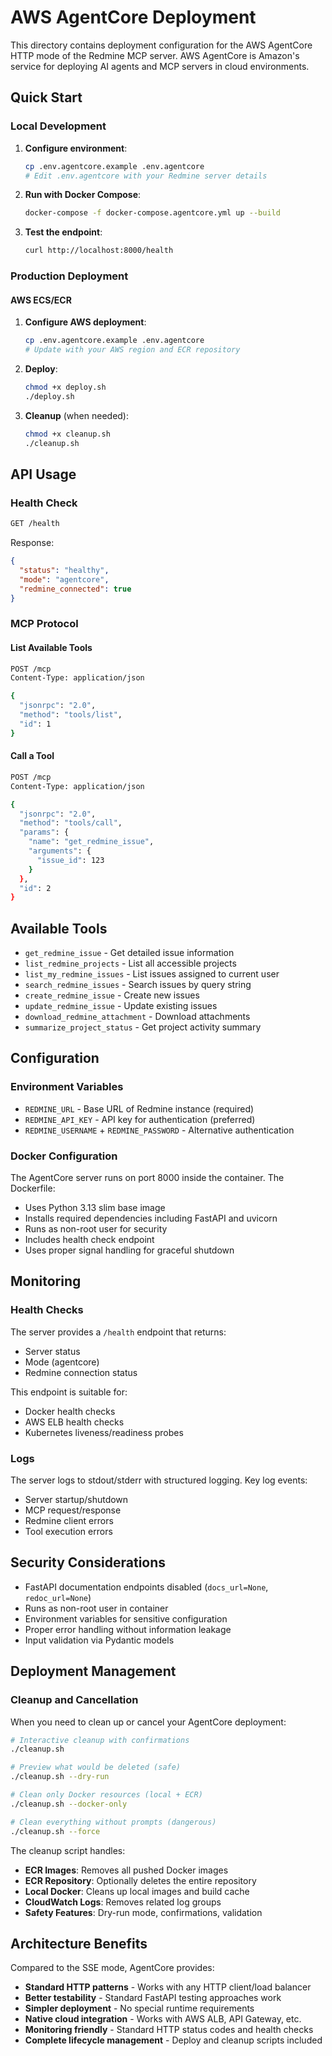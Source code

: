 # AWS AgentCore Deployment

This directory contains deployment configuration for the AWS AgentCore HTTP mode of the Redmine MCP server. AWS AgentCore is Amazon's service for deploying AI agents and MCP servers in cloud environments.

## Quick Start

### Local Development

1. **Configure environment**:
   ```bash
   cp .env.agentcore.example .env.agentcore
   # Edit .env.agentcore with your Redmine server details
   ```

2. **Run with Docker Compose**:
   ```bash
   docker-compose -f docker-compose.agentcore.yml up --build
   ```

3. **Test the endpoint**:
   ```bash
   curl http://localhost:8000/health
   ```

### Production Deployment

#### AWS ECS/ECR

1. **Configure AWS deployment**:
   ```bash
   cp .env.agentcore.example .env.agentcore
   # Update with your AWS region and ECR repository
   ```

2. **Deploy**:
   ```bash
   chmod +x deploy.sh
   ./deploy.sh
   ```

3. **Cleanup** (when needed):
   ```bash
   chmod +x cleanup.sh
   ./cleanup.sh
   ```

## API Usage

### Health Check
```bash
GET /health
```

Response:
```json
{
  "status": "healthy",
  "mode": "agentcore", 
  "redmine_connected": true
}
```

### MCP Protocol

#### List Available Tools
```bash
POST /mcp
Content-Type: application/json

{
  "jsonrpc": "2.0",
  "method": "tools/list",
  "id": 1
}
```

#### Call a Tool
```bash
POST /mcp
Content-Type: application/json

{
  "jsonrpc": "2.0",
  "method": "tools/call",
  "params": {
    "name": "get_redmine_issue",
    "arguments": {
      "issue_id": 123
    }
  },
  "id": 2
}
```

## Available Tools

- `get_redmine_issue` - Get detailed issue information
- `list_redmine_projects` - List all accessible projects  
- `list_my_redmine_issues` - List issues assigned to current user
- `search_redmine_issues` - Search issues by query string
- `create_redmine_issue` - Create new issues
- `update_redmine_issue` - Update existing issues
- `download_redmine_attachment` - Download attachments
- `summarize_project_status` - Get project activity summary

## Configuration

### Environment Variables

- `REDMINE_URL` - Base URL of Redmine instance (required)
- `REDMINE_API_KEY` - API key for authentication (preferred)
- `REDMINE_USERNAME` + `REDMINE_PASSWORD` - Alternative authentication

### Docker Configuration

The AgentCore server runs on port 8000 inside the container. The Dockerfile:

- Uses Python 3.13 slim base image
- Installs required dependencies including FastAPI and uvicorn
- Runs as non-root user for security
- Includes health check endpoint
- Uses proper signal handling for graceful shutdown

## Monitoring

### Health Checks

The server provides a `/health` endpoint that returns:
- Server status
- Mode (agentcore)  
- Redmine connection status

This endpoint is suitable for:
- Docker health checks
- AWS ELB health checks
- Kubernetes liveness/readiness probes

### Logs

The server logs to stdout/stderr with structured logging. Key log events:
- Server startup/shutdown
- MCP request/response
- Redmine client errors
- Tool execution errors

## Security Considerations

- FastAPI documentation endpoints disabled (`docs_url=None`, `redoc_url=None`)
- Runs as non-root user in container
- Environment variables for sensitive configuration
- Proper error handling without information leakage
- Input validation via Pydantic models

## Deployment Management

### Cleanup and Cancellation

When you need to clean up or cancel your AgentCore deployment:

```bash
# Interactive cleanup with confirmations
./cleanup.sh

# Preview what would be deleted (safe)
./cleanup.sh --dry-run

# Clean only Docker resources (local + ECR)
./cleanup.sh --docker-only

# Clean everything without prompts (dangerous)
./cleanup.sh --force
```

The cleanup script handles:
- **ECR Images**: Removes all pushed Docker images
- **ECR Repository**: Optionally deletes the entire repository
- **Local Docker**: Cleans up local images and build cache
- **CloudWatch Logs**: Removes related log groups
- **Safety Features**: Dry-run mode, confirmations, validation

## Architecture Benefits

Compared to the SSE mode, AgentCore provides:

- **Standard HTTP patterns** - Works with any HTTP client/load balancer
- **Better testability** - Standard FastAPI testing approaches work
- **Simpler deployment** - No special runtime requirements
- **Native cloud integration** - Works with AWS ALB, API Gateway, etc.
- **Monitoring friendly** - Standard HTTP status codes and health checks
- **Complete lifecycle management** - Deploy and cleanup scripts included